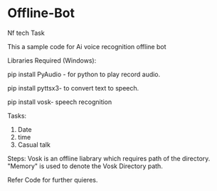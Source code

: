 # Offline-Bot
Nf tech Task

This a sample code for Ai voice recognition offline bot 

Libraries Required (Windows):

pip install PyAudio - for python to play record audio.

pip install pyttsx3- to convert text to speech.

pip install vosk- speech recognition

Tasks:

1. Date
2. time
3. Casual talk

Steps:
 Vosk is an offline liabrary which requires path of the directory.
 "Memory" is used to denote the Vosk Directory path.
 
 Refer Code for further quieres.
